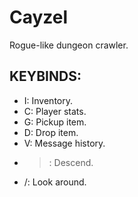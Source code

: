 # Cayzel
 Rogue-like dungeon crawler.


## KEYBINDS:
- I: Inventory.
- C: Player stats.
- G: Pickup item.
- D: Drop item.
- V: Message history.
- >: Descend.
- /: Look around.
